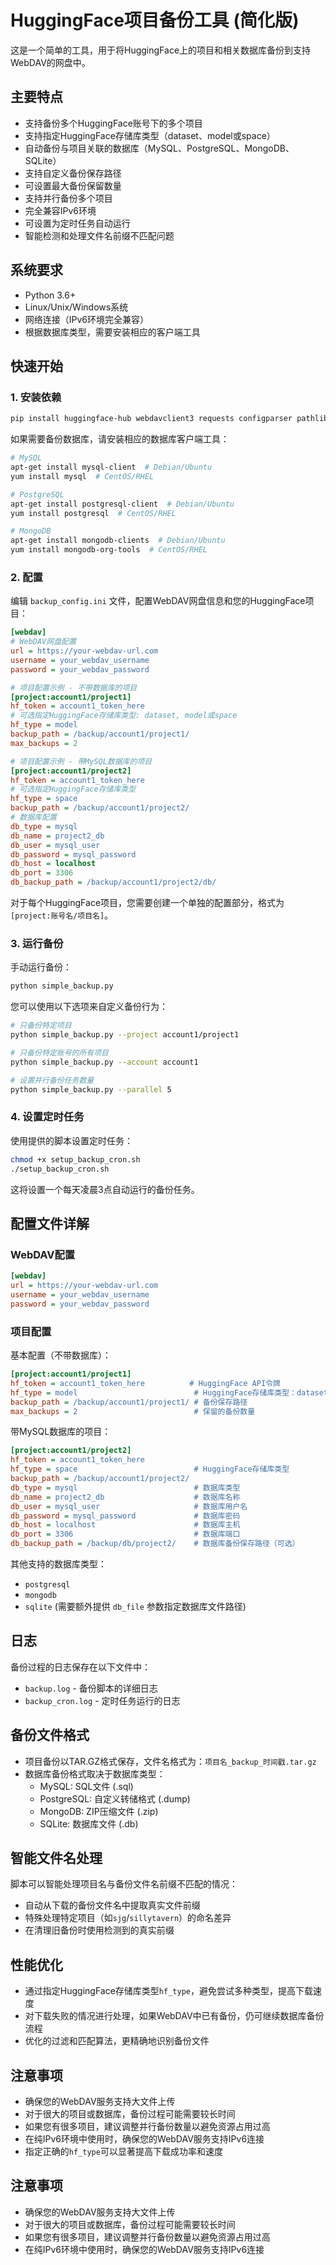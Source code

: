 # HuggingFace项目备份工具 (简化版)

这是一个简单的工具，用于将HuggingFace上的项目和相关数据库备份到支持WebDAV的网盘中。

## 主要特点

- 支持备份多个HuggingFace账号下的多个项目
- 支持指定HuggingFace存储库类型（dataset、model或space）
- 自动备份与项目关联的数据库（MySQL、PostgreSQL、MongoDB、SQLite）
- 支持自定义备份保存路径
- 可设置最大备份保留数量
- 支持并行备份多个项目
- 完全兼容IPv6环境
- 可设置为定时任务自动运行
- 智能检测和处理文件名前缀不匹配问题

## 系统要求

- Python 3.6+
- Linux/Unix/Windows系统
- 网络连接（IPv6环境完全兼容）
- 根据数据库类型，需要安装相应的客户端工具

## 快速开始

### 1. 安装依赖

```bash
pip install huggingface-hub webdavclient3 requests configparser pathlib
```

如果需要备份数据库，请安装相应的数据库客户端工具：

```bash
# MySQL 
apt-get install mysql-client  # Debian/Ubuntu
yum install mysql  # CentOS/RHEL

# PostgreSQL
apt-get install postgresql-client  # Debian/Ubuntu
yum install postgresql  # CentOS/RHEL

# MongoDB
apt-get install mongodb-clients  # Debian/Ubuntu
yum install mongodb-org-tools  # CentOS/RHEL
```

### 2. 配置

编辑 `backup_config.ini` 文件，配置WebDAV网盘信息和您的HuggingFace项目：

```ini
[webdav]
# WebDAV网盘配置
url = https://your-webdav-url.com
username = your_webdav_username
password = your_webdav_password

# 项目配置示例 - 不带数据库的项目
[project:account1/project1]
hf_token = account1_token_here
# 可选指定HuggingFace存储库类型: dataset, model或space
hf_type = model
backup_path = /backup/account1/project1/
max_backups = 2

# 项目配置示例 - 带MySQL数据库的项目
[project:account1/project2]
hf_token = account1_token_here
# 可选指定HuggingFace存储库类型
hf_type = space
backup_path = /backup/account1/project2/
# 数据库配置
db_type = mysql
db_name = project2_db
db_user = mysql_user
db_password = mysql_password
db_host = localhost
db_port = 3306
db_backup_path = /backup/account1/project2/db/
```

对于每个HuggingFace项目，您需要创建一个单独的配置部分，格式为 `[project:账号名/项目名]`。

### 3. 运行备份

手动运行备份：

```bash
python simple_backup.py
```

您可以使用以下选项来自定义备份行为：

```bash
# 只备份特定项目
python simple_backup.py --project account1/project1

# 只备份特定账号的所有项目
python simple_backup.py --account account1

# 设置并行备份任务数量
python simple_backup.py --parallel 5
```

### 4. 设置定时任务

使用提供的脚本设置定时任务：

```bash
chmod +x setup_backup_cron.sh
./setup_backup_cron.sh
```

这将设置一个每天凌晨3点自动运行的备份任务。

## 配置文件详解

### WebDAV配置

```ini
[webdav]
url = https://your-webdav-url.com
username = your_webdav_username
password = your_webdav_password
```

### 项目配置

基本配置（不带数据库）：

```ini
[project:account1/project1]
hf_token = account1_token_here          # HuggingFace API令牌
hf_type = model                          # HuggingFace存储库类型：dataset, model或space
backup_path = /backup/account1/project1/ # 备份保存路径
max_backups = 2                          # 保留的备份数量
```

带MySQL数据库的项目：

```ini
[project:account1/project2]
hf_token = account1_token_here
hf_type = space                          # HuggingFace存储库类型
backup_path = /backup/account1/project2/
db_type = mysql                          # 数据库类型
db_name = project2_db                    # 数据库名称
db_user = mysql_user                     # 数据库用户名
db_password = mysql_password             # 数据库密码
db_host = localhost                      # 数据库主机
db_port = 3306                           # 数据库端口
db_backup_path = /backup/db/project2/    # 数据库备份保存路径（可选）
```

其他支持的数据库类型：
- `postgresql`
- `mongodb`
- `sqlite` (需要额外提供 `db_file` 参数指定数据库文件路径)

## 日志

备份过程的日志保存在以下文件中：

- `backup.log` - 备份脚本的详细日志
- `backup_cron.log` - 定时任务运行的日志

## 备份文件格式

- 项目备份以TAR.GZ格式保存，文件名格式为：`项目名_backup_时间戳.tar.gz`
- 数据库备份格式取决于数据库类型：
  - MySQL: SQL文件 (.sql)
  - PostgreSQL: 自定义转储格式 (.dump)
  - MongoDB: ZIP压缩文件 (.zip)
  - SQLite: 数据库文件 (.db)

## 智能文件名处理

脚本可以智能处理项目名与备份文件名前缀不匹配的情况：

- 自动从下载的备份文件名中提取真实文件前缀
- 特殊处理特定项目（如`sjg`/`sillytavern`）的命名差异
- 在清理旧备份时使用检测到的真实前缀

## 性能优化

- 通过指定HuggingFace存储库类型`hf_type`，避免尝试多种类型，提高下载速度
- 对下载失败的情况进行处理，如果WebDAV中已有备份，仍可继续数据库备份流程
- 优化的过滤和匹配算法，更精确地识别备份文件

## 注意事项

- 确保您的WebDAV服务支持大文件上传
- 对于很大的项目或数据库，备份过程可能需要较长时间
- 如果您有很多项目，建议调整并行备份数量以避免资源占用过高
- 在纯IPv6环境中使用时，确保您的WebDAV服务支持IPv6连接
- 指定正确的`hf_type`可以显著提高下载成功率和速度

## 注意事项

- 确保您的WebDAV服务支持大文件上传
- 对于很大的项目或数据库，备份过程可能需要较长时间
- 如果您有很多项目，建议调整并行备份数量以避免资源占用过高
- 在纯IPv6环境中使用时，确保您的WebDAV服务支持IPv6连接 